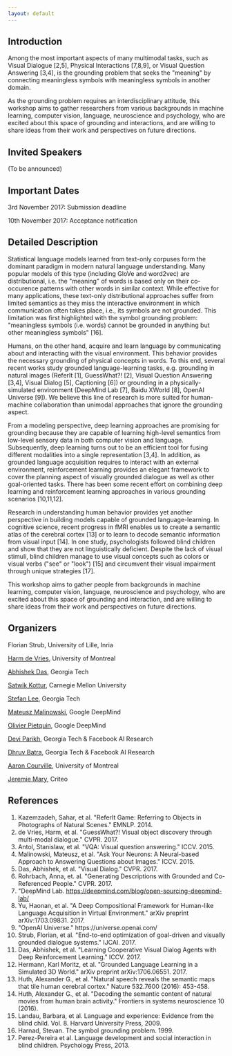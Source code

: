 ```yaml
---
layout: default
---
```


## Introduction
Among the most important aspects of many multimodal tasks, such as Visual Dialogue [2,5], Physical Interactions [7,8,9], or Visual Question Answering [3,4], is the grounding problem that seeks the "meaning" by connecting meaningless symbols with meaningless symbols in another domain.  

As the grounding problem requires an interdisciplinary attitude, this workshop aims to gather researchers from various backgrounds in machine learning, computer vision, language, neuroscience and psychology, who are excited about this space of grounding and interactions, and are willing to share ideas from their work and perspectives on future directions. 

## Invited Speakers

(To be announced)

## Important Dates

3rd November 2017: Submission deadline

10th November 2017: Acceptance notification

## Detailed Description
Statistical language models learned from text-only corpuses form the dominant paradigm in modern natural language understanding. Many popular models of this type (including GloVe and word2vec) are distributional, i.e. the "meaning" of words is based only on their co-occurence patterns with other words in similar context. While effective for many applications, these text-only distributional approaches suffer from limited semantics as they miss the interactive environment in which communication often takes place, i.e., its symbols are not grounded. This limitation was first highlighted with the symbol grounding problem: "meaningless symbols (i.e. words) cannot be grounded in anything but other meaningless symbols" [16].

Humans, on the other hand, acquire and learn language by communicating about and interacting with the visual environment. This behavior provides the necessary grounding of physical concepts in words. To this end, several recent works study grounded language-learning tasks, e.g. grounding in natural images (ReferIt [1], GuessWhat?! [2], Visual Question Answering [3,4], Visual Dialog [5], Captioning [6]) or grounding in a physically-simulated environment (DeepMind Lab [7], Baidu XWorld [8], OpenAI Universe [9]). We believe this line of research is more suited for human-machine collaboration than unimodal approaches that ignore the grounding aspect.

From a modeling perspective, deep learning approaches are promising for grounding because they are capable of learning high-level semantics from low-level sensory data in both computer vision and language. Subsequently, deep learning turns out to be an efficient tool for fusing different modalities into a single representation [3,4]. In addition, as grounded language acquisition requires to interact with an external environment, reinforcement learning provides an elegant framework to cover the planning aspect of visually grounded dialogue as well as other goal-oriented tasks. There has been some recent effort on combining deep learning and reinforcement learning approaches in various grounding scenarios [10,11,12]. 

Research in understanding human behavior provides yet another perspective in building models capable of grounded language-learning. In cognitive science, recent progress in fMRI enables us to create a semantic atlas of the cerebral cortex [13] or to learn to decode semantic information from visual input [14]. In one study, psychologists followed blind children and show that they are not linguistically deficient. Despite the lack of visual stimuli, blind children manage to use visual concepts such as colors or visual verbs ("see" or "look") [15] and circumvent their visual impairment through unique strategies [17].

This workshop aims to gather people from backgrounds in machine learning, computer vision, language, neuroscience and psychology, who are excited about this space of grounding and interaction, and are willing to share ideas from their work and perspectives on future directions.

## Organizers

Florian Strub, University of Lille, Inria

[Harm de Vries](http://www-etud.iro.umontreal.ca/~devries/), University of Montreal

[Abhishek Das](https://abhishekdas.com), Georgia Tech

[Satwik Kottur](https://satwikkottur.github.io/), Carnegie Mellon University

[Stefan Lee](https://www.cc.gatech.edu/~slee3191), Georgia Tech

[Mateusz Malinowski](http://www.mateuszmalinowski.com), Google DeepMind

[Olivier Pietquin](http://www.lifl.fr/~pietquin/), Google DeepMind

[Devi Parikh](http://www.cc.gatech.edu/~parikh/), Georgia Tech &amp; Facebook AI Research

[Dhruv Batra](http://www.cc.gatech.edu/~dbatra/), Georgia Tech &amp; Facebook AI Research

[Aaron Courville](https://mila.quebec/en/person/aaron-courville/), University of Montreal

[Jeremie Mary](http://www.grappa.univ-lille3.fr/~mary/), Criteo

## References
<div>
    <ol>
        <li>Kazemzadeh, Sahar, et al. "ReferIt Game: Referring to Objects in Photographs of Natural Scenes." EMNLP. 2014.</li>
        <li>de Vries, Harm, et al. "GuessWhat?! Visual object discovery through multi-modal dialogue." CVPR. 2017.</li>
        <li>
            Antol, Stanislaw, et al. "VQA: Visual question answering." ICCV. 2015.
        </li>
        <li>
            Malinowski, Mateusz, et al. "Ask Your Neurons: A Neural-based Approach to Answering Questions about Images." ICCV. 2015.
        </li>
        <li>
            Das, Abhishek, et al. "Visual Dialog." CVPR. 2017.
        </li>
        <li>
            Rohrbach, Anna, et. al. "Generating Descriptions with Grounded and Co-Referenced People." CVPR. 2017.
        </li>
        <li>
            "DeepMind Lab. <a href="https://deepmind.com/blog/open-sourcing-deepmind-lab/">https://deepmind.com/blog/open-sourcing-deepmind-lab/</a>
        </li>
        <li>
            Yu, Haonan, et al. "A Deep Compositional Framework for Human-like Language Acquisition in Virtual Environment." arXiv preprint arXiv:1703.09831. 2017.
        </li>
        <li>
            "OpenAI Universe." https://universe.openai.com/
        </li>
        <li>
            Strub, Florian, et al. "End-to-end optimization of goal-driven and visually grounded dialogue systems." IJCAI. 2017.
        </li>
        <li>
            Das, Abhishek, et al. "Learning Cooperative Visual Dialog Agents with Deep Reinforcement Learning." ICCV. 2017.
        </li>
        <li>
            Hermann, Karl Moritz, et al. "Grounded Language Learning in a Simulated 3D World." arXiv preprint arXiv:1706.06551. 2017.
        </li>
        <li>
            Huth, Alexander G., et al. "Natural speech reveals the semantic maps that tile human cerebral cortex." Nature 532.7600 (2016): 453-458.
        </li>
        <li>
            Huth, Alexander G., et al. "Decoding the semantic content of natural movies from human brain activity." Frontiers in systems neuroscience 10 (2016).
        </li>
        <li>
            Landau, Barbara, et al. Language and experience: Evidence from the blind child. Vol. 8. Harvard University Press, 2009.
        </li>
        <li>
            Harnad, Stevan. The symbol grounding problem. 1999.
        </li>
        <li>
            Perez-Pereira et al. Language development and social interaction in blind children. Psychology Press, 2013.
        </li>
    </ol>
</div>
